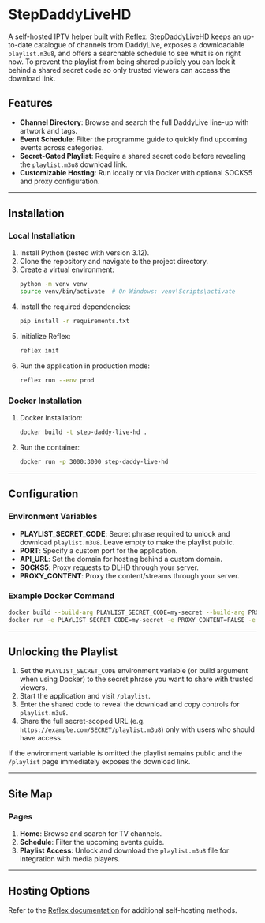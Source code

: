 # StepDaddyLiveHD

A self-hosted IPTV helper built with [Reflex](https://reflex.dev). StepDaddyLiveHD keeps an up-to-date catalogue of channels from DaddyLive, exposes a downloadable `playlist.m3u8`, and offers a searchable schedule to see what is on right now. To prevent the playlist from being shared publicly you can lock it behind a shared secret code so only trusted viewers can access the download link.

## Features

- **Channel Directory**: Browse and search the full DaddyLive line-up with artwork and tags.
- **Event Schedule**: Filter the programme guide to quickly find upcoming events across categories.
- **Secret-Gated Playlist**: Require a shared secret code before revealing the `playlist.m3u8` download link.
- **Customizable Hosting**: Run locally or via Docker with optional SOCKS5 and proxy configuration.

---

## Installation

### Local Installation

1. Install Python (tested with version 3.12).
2. Clone the repository and navigate to the project directory.
3. Create a virtual environment:
   ```bash
   python -m venv venv
   source venv/bin/activate  # On Windows: venv\Scripts\activate
   ```
4. Install the required dependencies:
   ```bash
   pip install -r requirements.txt
   ```
5. Initialize Reflex:
   ```bash
   reflex init
   ```
6. Run the application in production mode:
   ```bash
   reflex run --env prod
   ```

### Docker Installation

1. Docker Installation:
   ```bash
   docker build -t step-daddy-live-hd .
   ```
2. Run the container:
   ```bash
   docker run -p 3000:3000 step-daddy-live-hd
   ```

---

## Configuration

### Environment Variables
- **PLAYLIST_SECRET_CODE**: Secret phrase required to unlock and download `playlist.m3u8`. Leave empty to make the playlist public.
- **PORT**: Specify a custom port for the application.
- **API_URL**: Set the domain for hosting behind a custom domain.
- **SOCKS5**: Proxy requests to DLHD through your server.
- **PROXY_CONTENT**: Proxy the content/streams through your server.

### Example Docker Command
   ```bash
   docker build --build-arg PLAYLIST_SECRET_CODE=my-secret --build-arg PROXY_CONTENT=FALSE --build-arg API_URL=https://example.com --build-arg SOCKS5=user:password@proxy.example.com:1080 -t step-daddy-live-hd .
   docker run -e PLAYLIST_SECRET_CODE=my-secret -e PROXY_CONTENT=FALSE -e API_URL=https://example.com -e SOCKS5=user:password@proxy.example.com:1080 -p 3000:3000 step-daddy-live-hd
   ```

---

## Unlocking the Playlist

1. Set the `PLAYLIST_SECRET_CODE` environment variable (or build argument when using Docker) to the secret phrase you want to share with trusted viewers.
2. Start the application and visit `/playlist`.
3. Enter the shared code to reveal the download and copy controls for `playlist.m3u8`.
4. Share the full secret-scoped URL (e.g. `https://example.com/SECRET/playlist.m3u8`) only with users who should have access.

If the environment variable is omitted the playlist remains public and the `/playlist` page immediately exposes the download link.

---

## Site Map

### Pages

1. **Home**: Browse and search for TV channels.
2. **Schedule**: Filter the upcoming events guide.
3. **Playlist Access**: Unlock and download the `playlist.m3u8` file for integration with media players.

---

## Hosting Options
Refer to the [Reflex documentation](https://reflex.dev/docs/hosting/self-hosting/) for additional self-hosting methods.
